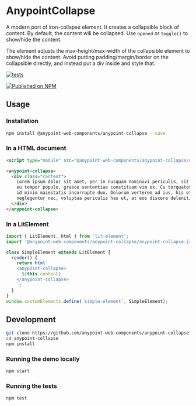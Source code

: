 # AnypointCollapse

A modern port of iron-collapse element. It creates a collapsible block of content.
By default, the content will be collapsed.  Use `opened` or `toggle()` to show/hide the content.

The element adjusts the max-height/max-width of the collapsible element to show/hide the content.
Avoid putting padding/margin/border on the collapsible directly, and instead put a div inside and style that.

[![tests](https://github.com/anypoint-web-components/anypoint-collapse/actions/workflows/deployment.yml/badge.svg)](https://github.com/anypoint-web-components/anypoint-collapse/actions/workflows/deployment.yml)

[![Published on NPM](https://img.shields.io/npm/v/@anypoint-web-components/anypoint-collapse.svg)](https://www.npmjs.com/package/@anypoint-web-components/anypoint-collapse)

## Usage

### Installation

```sh
npm install @anypoint-web-components/anypoint-collapse --save
```

### In a HTML document

```html
<script type="module" src="@anypoint-web-components/anypoint-collapse/anypoint-collapse.js"></script>

<anypoint-collapse>
  <div class="content">
    Lorem ipsum dolor sit amet, per in nusquam nominavi periculis, sit elit oportere ea, id minim maiestatis incorrupte duo. Dolorum verterem ad ius, his et nullam verterem. Eu alia debet usu, an doming tritani est. Vix ad ponderum petentium suavitate, eum
    eu tempor populo, graece sententiae constituam vim ex. Cu torquatos reprimique neglegentur nec, voluptua periculis has ut, at eos discere deleniti sensibus. Lorem ipsum dolor sit amet, per in nusquam nominavi periculis, sit elit oportere ea,
    id minim maiestatis incorrupte duo. Dolorum verterem ad ius, his et nullam verterem. Eu alia debet usu, an doming tritani est. Vix ad ponderum petentium suavitate, eum eu tempor populo, graece sententiae constituam vim ex. Cu torquatos reprimique
    neglegentur nec, voluptua periculis has ut, at eos discere deleniti sensibus.
  </div>
</anypoint-collapse>
```

### In a LitElement

```js
import { LitElement, html } from 'lit-element';
import '@anypoint-web-components/anypoint-collapse/anypoint-collapse.js';

class SimpleElement extends LitElement {
  render() {
    return html`
    <anypoint-collapse>
      ${this.content}
    </anypoint-collapse>
    `;
  }
}
window.customElements.define('simple-element', SimpleElement);
```

## Development

```sh
git clone https://github.com/anypoint-web-components/anypoint-collapse
cd anypoint-collapse
npm install
```

### Running the demo locally

```sh
npm start
```

### Running the tests

```sh
npm test
```
